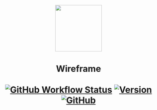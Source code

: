 <p align="center"><img id="logo" src="https://i.imgur.com/8Hv3rja.png" width="150"/></p>
<h1 align="center">Wireframe<br><br>
  <a href="https://github.com/psyGamer/Wireframe/actions"><img alt="GitHub Workflow Status" src="https://img.shields.io/github/workflow/status/psygamer/Wireframe/Compile%20Code?style=for-the-badge"></a>
  <a href="https://github.com/psyGamer/Wireframe/releases"><img alt="Version" src="https://img.shields.io/github/v/release/psyGamer/Wireframe?label=Release&style=for-the-badge"></a>
  <a href="https://github.com/psyGamer/Wireframe/blob/dev/LICENSE"><img alt="GitHub" src="https://img.shields.io/github/license/psygamer/Wireframe?style=for-the-badge"></a>
</h1>
